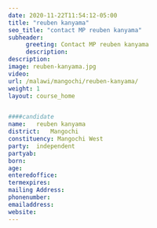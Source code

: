 ```yaml
---
date: 2020-11-22T11:54:12-05:00
title: "reuben kanyama"
seo_title: "contact MP reuben kanyama"
subheader:
     greeting: Contact MP reuben kanyama
     description: 
description: 
image: reuben-kanyama.jpg
video: 
url: /malawi/mangochi/reuben-kanyama/
weight: 1
layout: course_home


####candidate
name:	reuben kanyama
district:	Mangochi
constituency: Mangochi West
party:	independent
partyab:	
born:
age: 
enteredoffice:	
termexpires:	
mailing Address:
phonenumber:	
emailaddress:	
website:	
---
```



